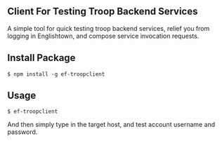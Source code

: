 Client For Testing Troop Backend Services
-----------------------------------------

A simple tool for quick testing troop backend services, relief you from logging in Englishtown, and compose service invocation requests.



Install Package
---------------

`$ npm install -g ef-troopclient`



Usage
-----

`$ ef-troopclient`

And then simply type in the target host, and test account username and password.
